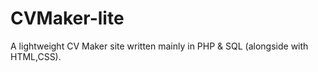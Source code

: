 # CVMaker-lite
A lightweight CV Maker site written mainly in PHP &amp; SQL (alongside with HTML,CSS).
